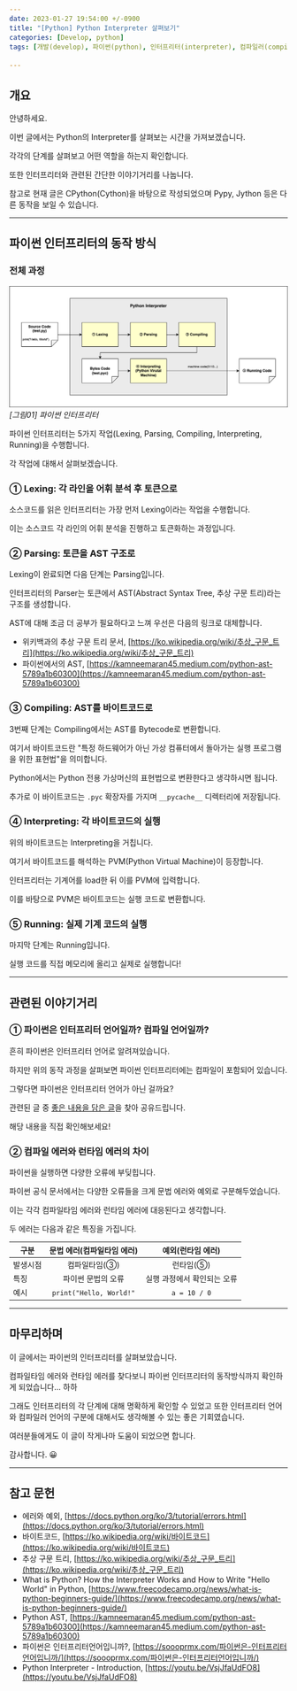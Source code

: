 ```yaml
---
date: 2023-01-27 19:54:00 +/-0900
title: "[Python] Python Interpreter 살펴보기"
categories: [Develop, python]
tags: [개발(develop), 파이썬(python), 인터프리터(interpreter), 컴파일러(compiler), ast(abstract_syntax_tree), 가상머신(virtual_machine), 컴파일타임(compile_time), 런타임(runtime)]

---
```

## 개요
안녕하세요.

이번 글에서는 Python의 Interpreter를 살펴보는 시간을 가져보겠습니다.

각각의 단계를 살펴보고 어떤 역할을 하는지 확인합니다.

또한 인터프리터와 관련된 간단한 이야기거리를 나눕니다.

참고로 현재 글은 CPython(Cython)을 바탕으로 작성되었으며 Pypy, Jython 등은 다른 동작을 보일 수 있습니다.

---
## 파이썬 인터프리터의 동작 방식

### 전체 과정

![파이썬 인터프리터](/assets/img/develop/3005/3005_01_python_intepreter.png)
_[그림01] 파이썬 인터프리터_

파이썬 인터프리터는 5가지 작업(Lexing, Parsing, Compiling, Interpreting, Running)을 수행합니다.

각 작업에 대해서 살펴보겠습니다.

### ① Lexing: 각 라인을 어휘 분석 후 토큰으로

소스코드를 읽은 인터프리터는 가장 먼저 Lexing이라는 작업을 수행합니다.

이는 소스코드 각 라인의 어휘 분석을 진행하고 토큰화하는 과정입니다.

### ② Parsing: 토큰을 AST 구조로

Lexing이 완료되면 다음 단계는 Parsing입니다.

인터프리터의 Parser는 토큰에서 AST(Abstract Syntax Tree, 추상 구문 트리)라는 구조를 생성합니다.

AST에 대해 조금 더 공부가 필요하다고 느껴 우선은 다음의 링크로 대체합니다.

- 위키백과의 추상 구문 트리 문서, [https://ko.wikipedia.org/wiki/추상_구문_트리](https://ko.wikipedia.org/wiki/추상_구문_트리)
- 파이썬에서의 AST, [https://kamneemaran45.medium.com/python-ast-5789a1b60300](https://kamneemaran45.medium.com/python-ast-5789a1b60300)

### ③ Compiling: AST를 바이트코드로

3번째 단계는 Compiling에서는 AST를 Bytecode로 변환합니다.

여기서 바이트코드란 "특정 하드웨어가 아닌 가상 컴퓨터에서 돌아가는 실행 프로그램을 위한 표현법"을 의미합니다.

Python에서는 Python 전용 가상머신의 표현법으로 변환한다고 생각하시면 됩니다.

추가로 이 바이트코드는 `.pyc` 확장자를 가지며 `__pycache__` 디렉터리에 저장됩니다.

### ④ Interpreting: 각 바이트코드의 실행

위의 바이트코드는 Interpreting을 거칩니다.

여기서 바이트코드를 해석하는 PVM(Python Virtual Machine)이 등장합니다.

인터프리터는 기계어를 load한 뒤 이를 PVM에 입력합니다.

이를 바탕으로 PVM은 바이트코드는 실행 코드로 변환합니다.

### ⑤ Running: 실제 기계 코드의 실행

마지막 단계는 Running입니다.

실행 코드를 직접 메모리에 올리고 실제로 실행합니다!

---

## 관련된 이야기거리

### ① 파이썬은 인터프리터 언어일까? 컴파일 언어일까?

흔히 파이썬은 인터프리터 언어로 알려져있습니다.

하지만 위의 동작 과정을 살펴보면 파이썬 인터프리터에는 컴파일이 포함되어 있습니다.

그렇다면 파이썬은 인터프리터 언어가 아닌 걸까요?

관련된 글 중 [좋은 내용을 담은 글](https://soooprmx.com/파이썬은-인터프리터언어입니까/)을 찾아 공유드립니다.

해당 내용을 직접 확인해보세요!

### ② 컴파일 에러와 런타임 에러의 차이

파이썬을 실행하면 다양한 오류에 부딪힙니다.

파이썬 공식 문서에서는 다양한 오류들을 크게 문법 에러와 예외로 구분해두었습니다.

이는 각각 컴파일타임 에러와 런타임 에러에 대응된다고 생각합니다.

두 에러는 다음과 같은 특징을 가집니다.

구분|문법 에러(컴파일타임 에러)|예외(런타임 에러)
---|:---:|:---:
발생시점|컴파일타임(③)|런타임(⑤)
특징|파이썬 문법의 오류|실행 과정에서 확인되는 오류
예시|`print("Hello, World!"`|`a = 10 / 0`

---
## 마무리하며

이 글에서는 파이썬의 인터프리터를 살펴보았습니다.

컴파일타임 에러와 런타임 에러를 찾다보니 파이썬 인터프리터의 동작방식까지 확인하게 되었습니다... 하하

그래도 인터프리터의 각 단계에 대해 명확하게 확인할 수 있었고 또한 인터프리터 언어와 컴파일러 언어의 구분에 대해서도 생각해볼 수 있는 좋은 기회였습니다.

여러분들에게도 이 글이 작게나마 도움이 되었으면 합니다.

감사합니다. 😀

---
## 참고 문헌
- 에러와 예외, [https://docs.python.org/ko/3/tutorial/errors.html](https://docs.python.org/ko/3/tutorial/errors.html)
- 바이트코드, [https://ko.wikipedia.org/wiki/바이트코드](https://ko.wikipedia.org/wiki/바이트코드)
- 추상 구문 트리, [https://ko.wikipedia.org/wiki/추상_구문_트리](https://ko.wikipedia.org/wiki/추상_구문_트리)
- What is Python? How the Interpreter Works and How to Write "Hello World" in Python, [https://www.freecodecamp.org/news/what-is-python-beginners-guide/](https://www.freecodecamp.org/news/what-is-python-beginners-guide/)
- Python AST, [https://kamneemaran45.medium.com/python-ast-5789a1b60300](https://kamneemaran45.medium.com/python-ast-5789a1b60300)
- 파이썬은 인터프리터언어입니까?, [https://soooprmx.com/파이썬은-인터프리터언어입니까/](https://soooprmx.com/파이썬은-인터프리터언어입니까/)
- Python Interpreter - Introduction, [https://youtu.be/VsjJfaUdFO8](https://youtu.be/VsjJfaUdFO8)

